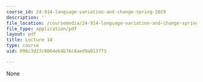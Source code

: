 ```yaml
---
course_id: 24-914-language-variation-and-change-spring-2019
description: ''
file_location: /coursemedia/24-914-language-variation-and-change-spring-2019/096c3d27c8864e64b76c8aed9a013773_MIT24_914s19_lec14.pdf
file_type: application/pdf
layout: pdf
title: Lecture 14
type: course
uid: 096c3d27c8864e64b76c8aed9a013773

---
```

None
